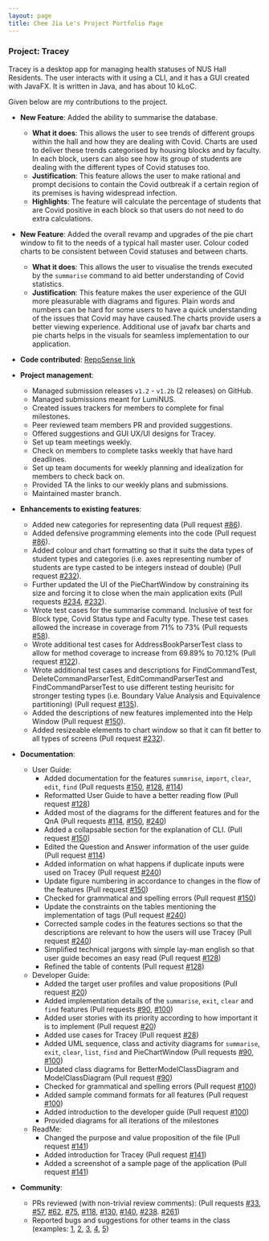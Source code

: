 ```yaml
---
layout: page
title: Chee Jia Le's Project Portfolio Page
---
```


### Project: Tracey

Tracey is a desktop app for managing health statuses of NUS Hall Residents. The user interacts with it using a CLI, and it has a GUI created with JavaFX. It is written in Java, and has about 10 kLoC.

Given below are my contributions to the project.

* **New Feature**: Added the ability to summarise the database.
  * **What it does**: This allows the user to see trends of different groups within the hall and how they are dealing with Covid. Charts are used to deliver these trends categorised by housing blocks and by faculty. In each block, users can also see how its group of students are dealing with the different types of Covid statuses too.
  * **Justification**: This feature allows the user to make rational and prompt decisions to contain the Covid outbreak if a certain region of its premises is having widespread infection.
  * **Highlights**: The feature will calculate the percentage of students that are Covid positive in each block so that users do not need to do extra calculations.

* **New Feature**: Added the overall revamp and upgrades of the pie chart window to fit to the needs of a typical hall master user. Colour coded charts to be consistent between Covid statuses and between charts.
  * **What it does**: This allows the user to visualise the trends executed by the `summarise` command to aid better understanding of Covid statistics.
  * **Justification**: This feature makes the user experience of the GUI more pleasurable with diagrams and figures. Plain words and numbers can be hard for some users to have a quick understanding of the issues that Covid may have caused.The charts provide users a better viewing experience. Additional use of javafx bar charts and pie charts helps in the visuals for seamless implementation to our application.

* **Code contributed**: [RepoSense link](https://nus-cs2103-ay2122s2.github.io/tp-dashboard/?search=jiale-c&sort=groupTitle&sortWithin=title&timeframe=commit&mergegroup=&groupSelect=groupByRepos&breakdown=true&checkedFileTypes=docs~functional-code~test-code~other&since=2022-02-18&tabOpen=true&tabType=authorship&zFR=false&tabAuthor=jiale-c&tabRepo=AY2122S2-CS2103T-T12-3%2Ftp%5Bmaster%5D&authorshipIsMergeGroup=false&authorshipFileTypes=docs~functional-code~test-code&authorshipIsBinaryFileTypeChecked=false)

* **Project management**:
  * Managed submission releases `v1.2` - `v1.2b` (2 releases) on GitHub.
  * Managed submissions meant for LumiNUS.
  * Created issues trackers for members to complete for final milestones.
  * Peer reviewed team members PR and provided suggestions.
  * Offered suggestions and GUI UX/UI designs for Tracey.
  * Set up team meetings weekly.
  * Check on members to complete tasks weekly that have hard deadlines.
  * Set up team documents for weekly planning and idealization for members to check back on.
  * Provided TA the links to our weekly plans and submissions.
  * Maintained master branch.

* **Enhancements to existing features**:
  * Added new categories for representing data (Pull request [\#86](https://github.com/AY2122S2-CS2103T-T12-3/tp/pull/86)).
  * Added defensive programming elements into the code (Pull request [\#86](https://github.com/AY2122S2-CS2103T-T12-3/tp/pull/86)).
  * Added colour and chart formatting so that it suits the data types of student types and categories (i.e. axes representing number of students are type casted to be integers instead of double) (Pull request [\#232](https://github.com/AY2122S2-CS2103T-T12-3/tp/pull/232)).
  * Further updated the UI of the PieChartWindow by constraining its size and forcing it to close when the main application exits (Pull requests [\#234](https://github.com/AY2122S2-CS2103T-T12-3/tp/pull/234), [\#232](https://github.com/AY2122S2-CS2103T-T12-3/tp/pull/232)).
  * Wrote test cases for the summarise command. Inclusive of test for Block type, Covid Status type and Faculty type. These test cases allowed the increase in coverage from 71% to 73% (Pull requests [\#58](https://github.com/AY2122S2-CS2103T-T12-3/tp/pull/58)).
  * Wrote additional test cases for AddressBookParserTest class to allow for method coverage to increase from 69.89% to 70.12% (Pull request [\#122](https://github.com/AY2122S2-CS2103T-T12-3/tp/pull/122)).
  * Wrote additional test cases and descriptions for FindCommandTest, DeleteCommandParserTest, EditCommandParserTest and FindCommandParserTest to use different testing heurisitc for stronger testing types (i.e. Boundary Value Analysis and Equivalence partitioning) (Pull request [\#135](https://github.com/AY2122S2-CS2103T-T12-3/tp/pull/135)).
  * Added the descriptions of new features implemented into the Help Window (Pull request [\#150](https://github.com/AY2122S2-CS2103T-T12-3/tp/pull/150)).
  * Added resizeable elements to chart window so that it can fit better to all types of screens (Pull request [\#232](https://github.com/AY2122S2-CS2103T-T12-3/tp/pull/232)).

* **Documentation**:
  * User Guide:
    * Added documentation for the features `summrise`, `import`, `clear`, `edit`, `find` (Pull requests [\#150](https://github.com/AY2122S2-CS2103T-T12-3/tp/pull/150), [\#128](https://github.com/AY2122S2-CS2103T-T12-3/tp/pull/128), [\#114](https://github.com/AY2122S2-CS2103T-T12-3/tp/pull/114))
    * Reformatted User Guide to have a better reading flow (Pull request [\#128](https://github.com/AY2122S2-CS2103T-T12-3/tp/pull/128))
    * Added most of the diagrams for the different features and for the QnA (Pull requests [\#114](https://github.com/AY2122S2-CS2103T-T12-3/tp/pull/114), [\#150](https://github.com/AY2122S2-CS2103T-T12-3/tp/pull/150), [\#240](https://github.com/AY2122S2-CS2103T-T12-3/tp/pull/240))
    * Added a collapsable section for the explanation of CLI. (Pull request [\#150](https://github.com/AY2122S2-CS2103T-T12-3/tp/pull/150))
    * Edited the Question and Answer information of the user guide (Pull request [\#114](https://github.com/AY2122S2-CS2103T-T12-3/tp/pull/114))
    * Added information on what happens if duplicate inputs were used on Tracey (Pull request [\#240](https://github.com/AY2122S2-CS2103T-T12-3/tp/pull/240))
    * Update figure numbering in accordance to changes in the flow of the features (Pull request [\#150](https://github.com/AY2122S2-CS2103T-T12-3/tp/pull/150))
    * Checked for grammatical and spelling errors (Pull request [\#150](https://github.com/AY2122S2-CS2103T-T12-3/tp/pull/150))
    * Update the constraints on the tables mentioning the implementation of tags (Pull request [\#240](https://github.com/AY2122S2-CS2103T-T12-3/tp/pull/240))
    * Corrected sample codes in the features sections so that the descriptions are relevant to how the users will use Tracey (Pull request [\#240](https://github.com/AY2122S2-CS2103T-T12-3/tp/pull/240))
    * Simplified technical jargons with simple lay-man english so that user guide becomes an easy read (Pull request [\#128](https://github.com/AY2122S2-CS2103T-T12-3/tp/pull/128))
    * Refined the table of contents (Pull request [\#128](https://github.com/AY2122S2-CS2103T-T12-3/tp/pull/128))
  * Developer Guide:
    * Added the target user profiles and value propositions (Pull request [\#20](https://github.com/AY2122S2-CS2103T-T12-3/tp/pull/20))
    * Added implementation details of the `summarise`, `exit`, `clear` and `find` features (Pull requests [\#90](https://github.com/AY2122S2-CS2103T-T12-3/tp/pull/90), [\#100](https://github.com/AY2122S2-CS2103T-T12-3/tp/pull/100))
    * Added user stories with its priority according to how important it is to implement (Pull request [\#20](https://github.com/AY2122S2-CS2103T-T12-3/tp/pull/20))
    * Added use cases for Tracey (Pull request [\#28](https://github.com/AY2122S2-CS2103T-T12-3/tp/pull/28))
    * Added UML sequence, class and activity diagrams for `summarise`, `exit`, `clear`, `list`, `find` and PieChartWindow (Pull requests [\#90](https://github.com/AY2122S2-CS2103T-T12-3/tp/pull/90), [\#100](https://github.com/AY2122S2-CS2103T-T12-3/tp/pull/100))
    * Updated class diagrams for BetterModelClassDiagram and ModelClassDiagram (Pull request [\#90](https://github.com/AY2122S2-CS2103T-T12-3/tp/pull/90))
    * Checked for grammatical and spelling errors (Pull request [\#100](https://github.com/AY2122S2-CS2103T-T12-3/tp/pull/100))
    * Added sample command formats for all features (Pull request [\#100](https://github.com/AY2122S2-CS2103T-T12-3/tp/pull/100))
    * Added introduction to the developer guide (Pull request [\#100](https://github.com/AY2122S2-CS2103T-T12-3/tp/pull/100))
    * Provided diagrams for all iterations of the milestones
  * ReadMe:
    * Changed the purpose and value proposition of the file (Pull request [\#141](https://github.com/AY2122S2-CS2103T-T12-3/tp/pull/141))
    * Added introduction for Tracey (Pull request [\#141](https://github.com/AY2122S2-CS2103T-T12-3/tp/pull/141))
    * Added a screenshot of a sample page of the application (Pull request [\#141](https://github.com/AY2122S2-CS2103T-T12-3/tp/pull/141))

* **Community**:
    * PRs reviewed (with non-trivial review comments): (Pull requests [\#33](https://github.com/AY2122S2-CS2103T-T12-3/tp/pull/33), [\#57](https://github.com/AY2122S2-CS2103T-T12-3/tp/pull/57), [\#62](https://github.com/AY2122S2-CS2103T-T12-3/tp/pull/62), [\#75](https://github.com/AY2122S2-CS2103T-T12-3/tp/pull/75), [\#118](https://github.com/AY2122S2-CS2103T-T12-3/tp/pull/118), [\#130](https://github.com/AY2122S2-CS2103T-T12-3/tp/pull/130), [\#140](https://github.com/AY2122S2-CS2103T-T12-3/tp/pull/140), [\#238](https://github.com/AY2122S2-CS2103T-T12-3/tp/pull/238). [\#261](https://github.com/AY2122S2-CS2103T-T12-3/tp/pull/261))
    * Reported bugs and suggestions for other teams in the class (examples: [1](https://github.com/jiale-c/ped/issues/1), [2](https://github.com/jiale-c/ped/issues/2), [3](https://github.com/jiale-c/ped/issues/3), [4](https://github.com/jiale-c/ped/issues/4), [5](https://github.com/jiale-c/ped/issues/5))

